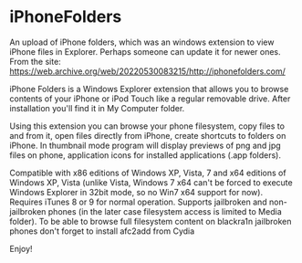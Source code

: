 # iPhoneFolders
An upload of iPhone folders, which was an windows extension to view iPhone files in Explorer. Perhaps someone can update it for newer ones.
From the site:
https://web.archive.org/web/20220530083215/http://iphonefolders.com/
	 
 
iPhone Folders is a Windows Explorer extension that allows you to browse contents of your iPhone or iPod Touch like a regular removable drive. After installation you'll find it in My Computer folder.

Using this extension you can browse your phone filesystem, copy files to and from it, open files directly from iPhone, create shortcuts to folders on iPhone. In thumbnail mode program will display previews of png and jpg files on phone, application icons for installed applications (.app folders).

Compatible with x86 editions of Windows XP, Vista, 7 and x64 editions of Windows XP, Vista (unlike Vista, Windows 7 x64 can't be forced to execute Windows Explorer in 32bit mode, so no Win7 x64 support for now). Requires iTunes 8 or 9 for normal operation. Supports jailbroken and non-jailbroken phones (in the later case filesystem access is limited to Media folder). To be able to browse full filesystem content on blackra1n jailbroken phones don't forget to install afc2add from Cydia
 
Enjoy!

